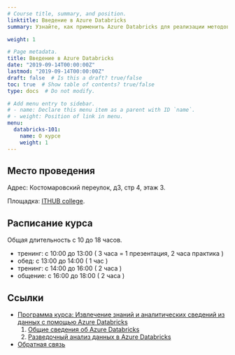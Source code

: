 ```yaml
---
# Course title, summary, and position.
linktitle: Введение в Azure Databricks
summary: Узнайте, как применить Azure Databricks для реализации методов прогнозной и аналитической обработки данных, таких как исследовательский анализ данных, обучение моделей, анализ текста и глубокое обучение.

weight: 1

# Page metadata.
title: Введение в Azure Databricks
date: "2019-09-14T00:00:00Z"
lastmod: "2019-09-14T00:00:00Z"
draft: false  # Is this a draft? true/false
toc: true  # Show table of contents? true/false
type: docs  # Do not modify.

# Add menu entry to sidebar.
# - name: Declare this menu item as a parent with ID `name`.
# - weight: Position of link in menu.
menu:
  databricks-101:
    name: О курсе
    weight: 1
---
```


## Место проведения

Адрес: Костомаровский переулок, д3, стр 4, этаж 3. 

Площадка: [ITHUB college](https://ithub.ru/). 

## Расписание курса

Общая длительность с 10 до 18 часов.

* тренинг: с 10:00 до 13:00 ( 3 часа = 1 презентация, 2 часа практика )
* обед:    с 13:00 до 14:00 ( 1 час )
* тренинг: с 14:00 до 16:00 ( 2 часа )
* общение: с 16:00 до 18:00 ( 2 часа )

## Ссылки

* [Программа курса: Извлечение знаний и аналитических сведений из данных с помощью Azure Databricks](https://docs.microsoft.com/ru-ru/learn/paths/data-science/)
  1. [Общие сведения об Azure Databricks](https://docs.microsoft.com/ru-ru/learn/modules/intro-to-azure-databricks/index)
  2. [Разведочный анализ данных в Azure Databricks](https://docs.microsoft.com/ru-ru/learn/modules/perform-exploratory-data-analysis-with-azure-databricks/index)
* [Обратная связь](https://forms.office.com/Pages/ResponsePage.aspx?id=Lk-Uiqpa3kC4qERf60hbfOPWxmmfrf9OinvDoc826f1UMElHMkk2NkRQWkRJN0tWUklFNUlWTkszUi4u)
